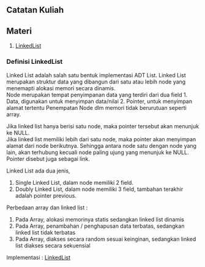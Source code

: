 ## Catatan Kuliah

## Materi
1. [LinkedList](#definisi-linkedlist)

### Definisi LinkedList
Linked List adalah salah satu bentuk implementasi ADT List.
Linked List merupakan struktur data yang dibangun dari satu atau lebih node yang menemapti alokasi memori secara dinamis.   
Node merupakan tempat penyimpanan data yang terdiri dari dua field
    1. Data, digunakan untuk menyimpan data/nilai
    2. Pointer, untuk menyimpan alamat tertentu
Penempatan Node dlm memori tidak berurutuan seperti array.

Jika linked list hanya berisi satu node, maka pointer tersebut akan menunjuk ke NULL.        
Jika linked list memiliki lebih dari satu node, maka pointer akan menyimpan alamat dari node berikutnya. Sehingga antara node satu dengan node yang lain, akan terhubung kecuali node paling ujung yang menunjuk ke NULL.      
Pointer disebut juga sebagai link.

Linked List ada dua jenis,
1. Single Linked List, dalam node memiliki 2 field.
2. Doubly Linked List, dalam node memiliki 3 field, tambahan terakhir adalah pointer previous.

Perbedaan array dan linked list : 
1. Pada Array, alokasi memorinya statis sedangkan linked list dinamis
2. Pada Array, penambahan / penghapusan data terbatas, sedangkan linked list tidak terbatas
3. Pada Array, diakses secara random sesuai keinginan, sedangkan linked list diakses secara sekuensial

Implementasi : [LinkedList](./my/datastructure/LinkedList.java)